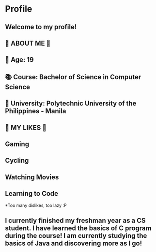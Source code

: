 # Profile

## Welcome to my profile!

## 🔎 ABOUT ME 🔎
## 👨 Age: 19
## 📚 Course: Bachelor of Science in Computer Science
## 🏫 University: Polytechnic University of the Philippines - Manila

## 🙌 MY LIKES 🙌 
## Gaming
## Cycling
## Watching Movies
## Learning to Code
*Too many dislikes, too lazy :P

## I currently finished my freshman year as a CS student. I have learned the basics of C program during the course! I am currently studying the basics of Java and discovering more as I go!
